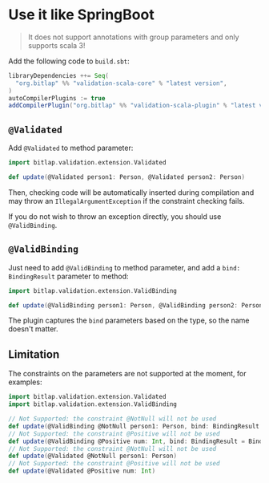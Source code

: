 # Use it like SpringBoot

> It does not support annotations with group parameters and only supports scala 3!

Add the following code to `build.sbt`:
```scala
libraryDependencies ++= Seq(
  "org.bitlap" %% "validation-scala-core" % "latest version",
)
autoCompilerPlugins := true
addCompilerPlugin("org.bitlap" %% "validation-scala-plugin" % "latest version")
```

## `@Validated`

Add `@Validated` to method parameter:
```scala
import bitlap.validation.extension.Validated

def update(@Validated person1: Person, @Validated person2: Person)
```
Then, checking code will be automatically inserted during compilation and may throw an `IllegalArgumentException` if the constraint checking fails.

If you do not wish to throw an exception directly, you should use `@ValidBinding`.

## `@ValidBinding`

Just need to add `@ValidBinding` to method parameter, and add a `bind: BindingResult` parameter to method:
```scala
import bitlap.validation.extension.ValidBinding

def update(@ValidBinding person1: Person, @ValidBinding person2: Person, bind: BindingResult = BindingResult.default)
```

The plugin captures the `bind` parameters based on the type, so the name doesn't matter.

## Limitation

The constraints on the parameters are not supported at the moment, for examples:
```scala
import bitlap.validation.extension.Validated
import bitlap.validation.extension.ValidBinding

// Not Supported: the constraint @NotNull will not be used
def update(@ValidBinding @NotNull person1: Person, bind: BindingResult = BindingResult.default)
// Not Supported: the constraint @Positive will not be used
def update(@ValidBinding @Positive num: Int, bind: BindingResult = BindingResult.default)
// Not Supported: the constraint @NotNull will not be used
def update(@Validated @NotNull person1: Person)
// Not Supported: the constraint @Positive will not be used
def update(@Validated @Positive num: Int)
```